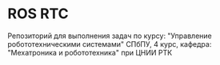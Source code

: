 # ROS RTC
Репозиторий для выполнения задач по курсу: "Управление робототехническими системами"
СПбПУ, 4 курс, кафедра: "Мехатроника и робототехника" при ЦНИИ РТК
